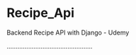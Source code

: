 # Recipe_Api
Backend Recipe API with Django - Udemy

................................................
